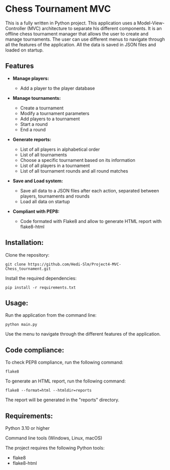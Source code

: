 # **Chess Tournament MVC**

This is a fully written in Python project. This application uses a Model-View-Controller (MVC) architecture to separate his different components.
It is an offline chess tournament manager that allows the user to create and manage tournaments. The user can use different menus to navigate through all the features of the application.
All the data is saved in JSON files and loaded on startup.


## **Features**

-  **Manage players:**
    - Add a player to the player database


-  **Manage tournaments:** 

    - Create a tournament
    - Modify a tournament parameters
    - Add players to a tournament
    - Start a round
    - End a round


- **Generate reports:**
    - List of all players in alphabetical order
    - List of all tournaments
    - Choose a specific tournament based on its information
    - List of all players in a tournament
    - List of all tournament rounds and all round matches


- **Save and Load system:**
    - Save all data to a JSON files after each action, separated between players, tournaments and rounds
    - Load all data on startup


- **Compliant with PEP8:**
    - Code formated with Flake8 and allow to generate HTML report with flake8-html


## Installation:
Clone the repository:
```
git clone https://github.com/Hedi-Slm/Project4-MVC-Chess_tournament.git
```
Install the required dependencies:
```
pip install -r requirements.txt
```

## Usage:
Run the application from the command line:
```
python main.py
```
Use the menu to navigate through the different features of the application.

## Code compliance:
To check PEP8 compliance, run the following command:
```
flake8
```
To generate an HTML report, run the following command:
```
flake8 --format=html --htmldir=reports
```
The report will be generated in the "reports" directory.

## Requirements:
Python 3.10 or higher

Command line tools (Windows, Linux, macOS)

The project requires the following Python tools:
- flake8
- flake8-html
